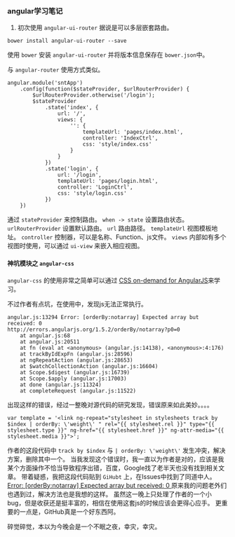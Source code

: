 ### angular学习笔记

1. 初次使用 `angular-ui-router` 据说是可以多层嵌套路由。

```
bower install angular-ui-router --save
```
使用 `bower` 安装 `angular-ui-router` 并将版本信息保存在 `bower.json`中。

与 `angular-router` 使用方式类似。

```
angular.module('sntApp')
    .config(function($stateProvider, $urlRouterProvider) {
        $urlRouterProvider.otherwise('/login');
        $stateProvider
            .state('index', {
                url: '/',
                views: {
                    '': {
                        templateUrl: 'pages/index.html',
                        controller: 'IndexCtrl',
                        css: 'style/index.css'
                    }   
                }              
            })
            .state('login', {
                url: '/login',
                templateUrl: 'pages/login.html',
                controller: 'LoginCtrl',
                css: 'style/login.css'
            })
    })
```
通过 `stateProvider` 来控制路由。
`when -> state` 设置路由状态。
`urlRouterProvider` 设置默认路由。
`url` 路由路径。
`templateUrl` 视图模板地址。
`controller` 控制器，可以是名称、Function、js文件。
`views` 内部如有多个视图时使用，可以通过 `ui-view` 来嵌入相应视图。


#### 神坑模块之 `angular-css`

`angular-css` 的使用非常之简单可以通过 [CSS on-demand for AngularJS](https://github.com/castillo-io/angular-css#for-states-ui-router)来学习。

不过作者有点坑，在使用中，发现js无法正常执行。

```
angular.js:13294 Error: [orderBy:notarray] Expected array but received: 0
http://errors.angularjs.org/1.5.2/orderBy/notarray?p0=0
    at angular.js:68
    at angular.js:20511
    at fn (eval at <anonymous> (angular.js:14138), <anonymous>:4:176)
    at trackByIdExpFn (angular.js:28596)
    at ngRepeatAction (angular.js:28653)
    at $watchCollectionAction (angular.js:16604)
    at Scope.$digest (angular.js:16739)
    at Scope.$apply (angular.js:17003)
    at done (angular.js:11324)
    at completeRequest (angular.js:11522)
```
出现这样的错误，经过一整晚对源代码的研究发现，错误原来如此美妙。。。。

```
var template = '<link ng-repeat="stylesheet in stylesheets track by $index | orderBy: \'weight\' " rel="{{ stylesheet.rel }}" type="{{ stylesheet.type }}" ng-href="{{ stylesheet.href }}" ng-attr-media="{{ stylesheet.media }}">';
```
作者的这段代码中 `track by $index` 与 `| orderBy: \'weight\'` 发生冲突，解决方案，删除其中一个。
当我发现这个错误时，我一直以为作者是对的，应该是我某个方面操作不恰当导致程序出错，百度，Google找了老半天也没有找到相关文章。
带着疑惑，我把这段代码贴到 `GiHubt` 上，在Issues中找到了同道中人。
[Error: [orderBy:notarray] Expected array but received: 0 ](https://github.com/castillo-io/angular-css/issues/60)
原来我的问题老外们也遇到过，解决方法也是我想的这样。
虽然这一晚上只处理了作者的一个小bug，但是收获还是挺丰富的，相信在使用这套js的时候应该会更得心应手。
更重要的一点是，GitHub真是一个好东西阿。

碎觉碎觉，本以为今晚会是一个不眠之夜，幸灾，幸灾。